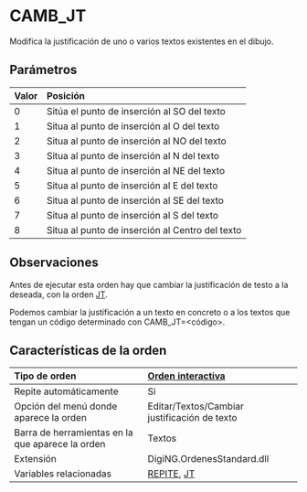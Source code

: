 # CAMB\_JT

Modifica la justificación de uno o varios textos existentes en el dibujo.

## Parámetros

| Valor | Posición |
| :--- | :--- |
| 0 | Sitúa el punto de inserción al SO del texto |
| 1 | Situa al punto de inserción al O del texto |
| 2 | Situa al punto de inserción al NO del texto |
| 3 | Situa al punto de inserción al N del texto |
| 4 | Situa al punto de inserción al NE del texto |
| 5 | Situa al punto de inserción al E del texto |
| 6 | Situa al punto de inserción al SE del texto |
| 7 | Situa al punto de inserción al S del texto |
| 8 | Situa al punto de inserción al Centro del texto |

## Observaciones

Antes de ejecutar esta orden hay que cambiar la justificación de testo a la deseada, con la orden [JT](JT.html).

Podemos cambiar la justificación a un texto en concreto o a los textos que tengan un código determinado con CAMB\_JT=&lt;código&gt;.

## Características de la orden

| Tipo de orden | [Orden interactiva]() |
| :--- | :--- |
| Repite automáticamente | Si |
| Opción del menú donde aparece la orden | Editar/Textos/Cambiar justificación de texto |
| Barra de herramientas en la que aparece la orden | Textos |
| Extensión | DigiNG.OrdenesStandard.dll |
| Variables relacionadas | [REPITE](REPITE.html), [JT](JT.html) |

